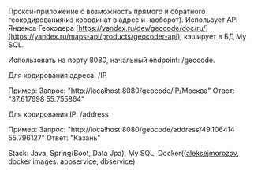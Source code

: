 Прокси-приложение с возможность прямого и обратного геокодирования(из координат в адрес и наоборот).
Использует API Яндекса Геокодера [https://yandex.ru/dev/geocode/doc/ru/](https://yandex.ru/maps-api/products/geocoder-api), кэширует в БД My SQL.

Использовать на порту 8080, начальный endpoint: /geocode.

Для кодирования адреса: /IP

Пример: 
Запрос: "http://localhost:8080/geocode/IP/Москва"
Ответ: "37.617698 55.755864"

Для кодирования IP: /address

Пример: 
Запрос: "http://localhost:8080/geocode/address/49.106414 55.796127"
Ответ: "Казань"

Stack: Java, Spring(Boot, Data Jpa), My SQL, Docker(([aleksejmorozov](https://hub.docker.com/repositories/aleksejmorozov), docker images: appservice, dbservice)




